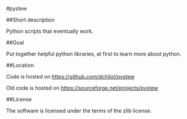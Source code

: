 #pystew

##Short description

Python scripts that eventually work.

##Goal

Put together helpful python libraries, at first to learn more about python.

##Location

Code is hosted on https://github.com/dchilot/pystew

Old code is hosted on https://sourceforge.net/projects/pystew

##License

The software is licensed under the terms of the zlib license.
